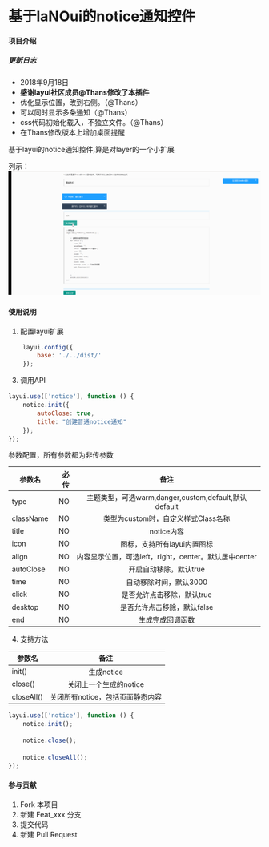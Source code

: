 # 基于laNOui的notice通知控件

#### 项目介绍

##### 更新日志
- 2018年9月18日
 - **感谢layui社区成员@Thans修改了本插件**
 - 优化显示位置，改到右侧。（@Thans）
 - 可以同时显示多条通知（@Thans）
 - css代码初始化载入，不独立文件。（@Thans）
 - 在Thans修改版本上增加桌面提醒

基于layui的notice通知控件,算是对layer的一个小扩展

列示：
![](./images/1.gif)

#### 使用说明

1. 配置layui扩展

```javascript
    layui.config({
        base: './../dist/'
    });
```

3. 调用API

```javascript
layui.use(['notice'], function () {
    notice.init({
        autoClose: true,
        title: "创建普通notice通知"
    });
});
```

参数配置，所有参数都为非传参数

| 参数名    | 必传    |  备注  |
| -------- | -----:   | :----: |
| type  | NO    |   主题类型，可选warm,danger,custom,default,默认default   |
| className  | NO |  类型为custom时，自定义样式Class名称   |
| title  | NO     |    notice内容   |
| icon  | NO |  图标，支持所有layui内置图标   |
| align  | NO     |   内容显示位置，可选left，right，center。默认居中center    |
| autoClose | NO  |  开启自动移除，默认true   |
| time  | NO |  自动移除时间，默认3000   |
| click  | NO     |   是否允许点击移除，默认true    |
| desktop  | NO     |   是否允许点击移除，默认false    |
| end | NO  |  生成完成回调函数   |

4. 支持方法

| 参数名    |   备注  
| -------- | :----: 
| init()  | 生成notice   |     
| close()  | 关闭上一个生成的notice |    
| closeAll()  | 关闭所有notice，包括页面静态内容     |    

```javascript
layui.use(['notice'], function () {
    notice.init();

    notice.close();

    notice.closeAll();
});
```

#### 参与贡献

1. Fork 本项目
2. 新建 Feat_xxx 分支
3. 提交代码
4. 新建 Pull Request



